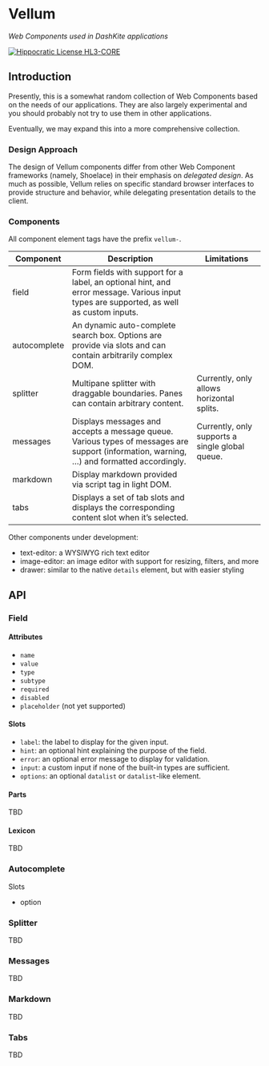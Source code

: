 # Vellum

*Web Components used in DashKite applications*

[![Hippocratic License HL3-CORE](https://img.shields.io/static/v1?label=Hippocratic%20License&message=HL3-CORE&labelColor=5e2751&color=bc8c3d)](https://firstdonoharm.dev/version/3/0/core.html)

## Introduction

Presently, this is a somewhat random collection of Web Components based on the needs of our applications. They are also largely experimental and you should probably not try to use them in other applications.

Eventually, we may expand this into a more comprehensive collection.

### Design Approach

The design of Vellum components differ from other Web Component frameworks (namely, Shoelace) in their emphasis on _delegated design_. As much as possible, Vellum relies on specific standard browser interfaces to provide structure and behavior, while delegating presentation details to the client.

### Components

All component element tags have the prefix `vellum-`.

| Component    | Description                                                  | Limitations                                     |
| ------------ | ------------------------------------------------------------ | ----------------------------------------------- |
| field        | Form fields with support for a label, an optional hint, and error message. Various input types are supported, as well as custom inputs. |                                                 |
| autocomplete | An dynamic auto-complete search box. Options are provide via slots and can contain arbitrarily complex DOM. |                                                 |
| splitter     | Multipane splitter with draggable boundaries. Panes can contain arbitrary content. | Currently, only allows horizontal splits.       |
| messages     | Displays messages and accepts a message queue. Various types of messages are support (information, warning, …) and formatted accordingly. | Currently, only supports a single global queue. |
| markdown     | Display markdown provided via script tag in light DOM.       |                                                 |
| tabs         | Displays a set of tab slots and displays the corresponding content slot when it’s selected. |                                                 |

Other components under development:

- text-editor: a WYSIWYG rich text editor
- image-editor: an image editor with support for resizing, filters, and more
- drawer: similar to the native `details` element, but with easier styling

## API

### Field

#### Attributes

- `name`
- `value`
- `type`
- `subtype`
- `required`
- `disabled`
- `placeholder` (not yet supported)

#### Slots

- `label`: the label to display for the given input.
- `hint`: an optional hint explaining the purpose of the field.
- `error`: an optional error message to display for validation.
- `input`: a custom input if none of the built-in types are sufficient.
- `options`: an optional `datalist` or `datalist`-like element.

#### Parts

TBD

#### Lexicon

TBD

### Autocomplete

Slots

- option

### Splitter

TBD

### Messages

TBD

### Markdown

TBD

### Tabs

TBD


